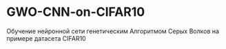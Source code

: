 # GWO-CNN-on-CIFAR10
Обучение нейронной сети генетическим Алгоритмом Серых Волков на примере датасета CIFAR10
